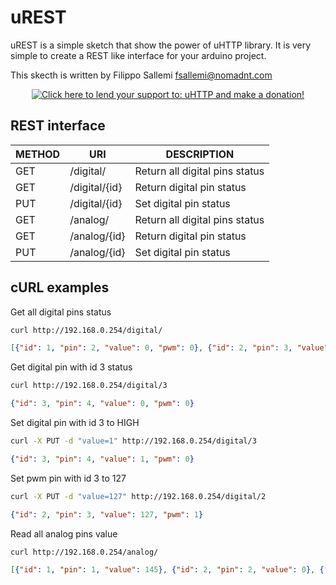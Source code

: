 uREST
=====

uREST is a simple sketch that show the power of uHTTP library. It is very simple to create a REST like interface
for your arduino project.

This skecth is written by Filippo Sallemi <fsallemi@nomadnt.com>

<p align="center"><a href='https://pledgie.com/campaigns/28538'>
    <img alt='Click here to lend your support to: uHTTP and make a donation!' src='https://pledgie.com/campaigns/28538.png?skin_name=chrome' border='0' >
</a></p>

REST interface
--

| METHOD | URI           | DESCRIPTION                    |
| ------ | ------------- | ------------------------------ |
| GET    | /digital/     | Return all digital pins status |
| GET    | /digital/{id} | Return digital pin status      |
| PUT    | /digital/{id} | Set digital pin status         |
| GET    | /analog/      | Return all digital pins status |
| GET    | /analog/{id}  | Return digital pin status      |
| PUT    | /analog/{id}  | Set digital pin status         |

cURL examples
--

Get all digital pins status

```bash
curl http://192.168.0.254/digital/
```
```json
[{"id": 1, "pin": 2, "value": 0, "pwm": 0}, {"id": 2, "pin": 3, "value": 128, "pwm": 1}, {"id": 3, "pin": 4, "value": 0, "pwm": 0}, {"id": 4, "pin": 5, "value": 0, "pwm": 1}, {"id": 5, "pin": 6, "value": 0, "pwm": 1}, {"id": 6, "pin": 7, "value": 0, "pwm": 0}, {"id": 7, "pin": 8, "value": 0, "pwm": 0}, {"id": 8, "pin": 9, "value": 0, "pwm": 97}]
```

Get digital pin with id 3 status

```bash
curl http://192.168.0.254/digital/3
```
```json
{"id": 3, "pin": 4, "value": 0, "pwm": 0}
```

Set digital pin with id 3 to HIGH

```bash
curl -X PUT -d "value=1" http://192.168.0.254/digital/3
```
```json
{"id": 3, "pin": 4, "value": 1, "pwm": 0}
```

Set pwm pin with id 3 to 127

```bash
curl -X PUT -d "value=127" http://192.168.0.254/digital/2
```
```json
{"id": 2, "pin": 3, "value": 127, "pwm": 1}
```

Read all analog pins value
```bash
curl http://192.168.0.254/analog/
```
```json
[{"id": 1, "pin": 1, "value": 145}, {"id": 2, "pin": 2, "value": 0}, {"id": 3, "pin": 3, "value": 0}, {"id": 4, "pin": 4, "value": 0}, {"id": 5, "pin": 5, "value": 0}, {"id": 6, "pin": 6, "value": 0}]
```
